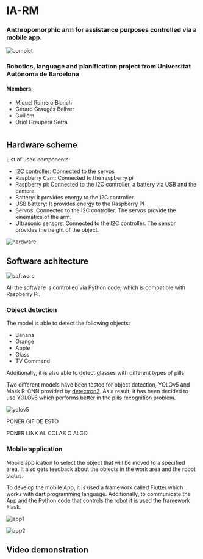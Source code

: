 # IA-RM
### Anthropomorphic arm for assistance purposes controlled via a mobile app.

![complet](https://user-images.githubusercontent.com/49688038/116916362-83492400-ac4d-11eb-8e5a-c14069ae2904.PNG)
### Robotics, language and planification project from Universitat Autònoma de Barcelona
#### Members:
- Miquel Romero Blanch
- Gerard Graugés Bellver
- Guillem
- Oriol Graupera Serra


#
## Hardware scheme
List of used components:
- I2C controller: Connected to the servos 
- Raspberry Cam: Connected to the raspberry pi
- Raspberry pi: Connected to the I2C controller, a battery via USB and the camera.
- Battery: It provides energy to the I2C controller.
- USB battery:  It provides energy to the Raspberry PI
- Servos: Connected to the I2C controller. The servos provide the kinematics of the arm.
- Ultrasonic sensors: Connected to the I2C controller. The sensor provides the height of the object.

![hardware](https://user-images.githubusercontent.com/48658941/119167890-9edf6780-ba60-11eb-9810-899a9305d32a.jpg)



## Software achitecture
![software](https://user-images.githubusercontent.com/48658941/119168001-bdddf980-ba60-11eb-8015-e206ffd7bcc7.jpg)

All the software is controlled via Python code, which is compatible with Raspberry Pi.

### Object detection
The model is able to detect the following objects:
- Banana
- Orange
- Apple
- Glass
- TV Command

Additionally, it is also able to detect glasses with different types of pills.

Two different models have been tested for object detection, YOLOv5 and Mask R-CNN provided by [detectron2](https://github.com/facebookresearch/detectron2). As a result, it has been decided to use YOLOv5 which performs better in the pills recognition problem.

![yolov5](https://user-images.githubusercontent.com/48658941/119170678-e6b3be00-ba63-11eb-9f0f-37ebf7adf330.jpg)

PONER GIF DE ESTO

PONER LINK AL COLAB O ALGO

### Mobile application
Mobile application to select the object that will be moved to a specified area. It also gets feedback about the objects in the work area and the robot status.

To develop the mobile App, it is used a framework called Flutter which works with dart programming language. Additionally, to communicate the App and the Python code that controls the robot it is used the framework Flask.

![app1](https://user-images.githubusercontent.com/48658941/119168193-f087f200-ba60-11eb-81bc-c63d2c1350ec.jpg)

![app2](https://user-images.githubusercontent.com/48658941/119168302-0eeded80-ba61-11eb-98fb-54403e54f49f.jpg)

## Video demonstration
